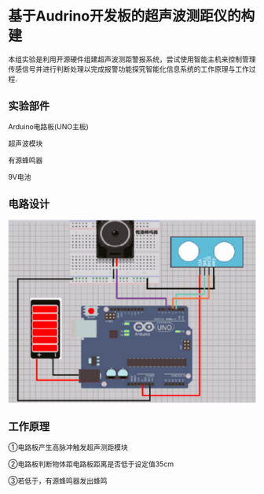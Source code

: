 # 基于Audrino开发板的超声波测距仪的构建

本组实验是利用开源硬件组建超声波测距警报系统，尝试使用智能主机来控制管理传感信号并进行判断处理以完成报警功能探究智能化信息系统的工作原理与工作过程.

## 实验部件

Arduino电路板(UNO主板)

超声波模块

有源蜂鸣器

9V电池

## 电路设计

![Circuit design](https://github.com/liwei3699/Ultrasonic-rangefinder-based-on-Arduino-development-board/blob/main/%E7%94%B5%E8%B7%AF%E5%9B%BE%E8%AE%BE%E8%AE%A1.png)

## 工作原理

①电路板产生高脉冲触发超声测距模块

②电路板判断物体距电路板距离是否低于设定值35cm

③若低于，有源蜂鸣器发出蜂鸣
